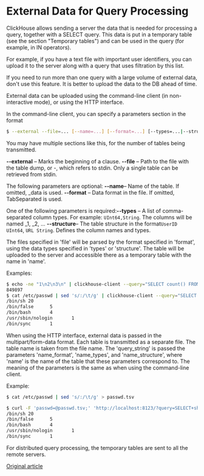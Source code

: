 
# External Data for Query Processing

ClickHouse allows sending a server the data that is needed for processing a query, together with a SELECT query. This data is put in a temporary table (see the section "Temporary tables") and can be used in the query (for example, in IN operators).

For example, if you have a text file with important user identifiers, you can upload it to the server along with a query that uses filtration by this list.

If you need to run more than one query with a large volume of external data, don't use this feature. It is better to upload the data to the DB ahead of time.

External data can be uploaded using the command-line client (in non-interactive mode), or using the HTTP interface.

In the command-line client, you can specify a parameters section in the format

```bash
$ --external --file=... [--name=...] [--format=...] [--types=...|--structure=...]
```

You may have multiple sections like this, for the number of tables being transmitted.

**--external** – Marks the beginning of a clause.
**--file** – Path to the file with the table dump, or -, which refers to stdin.
Only a single table can be retrieved from stdin.

The following parameters are optional: **--name**– Name of the table. If omitted, _data is used.
**--format** – Data format in the file. If omitted, TabSeparated is used.

One of the following parameters is required:**--types** – A list of comma-separated column types. For example: `UInt64,String`. The columns will be named _1, _2, ...
**--structure**– The table structure in the format`UserID UInt64`, `URL String`. Defines the column names and types.

The files specified in 'file' will be parsed by the format specified in 'format', using the data types specified in 'types' or 'structure'. The table will be uploaded to the server and accessible there as a temporary table with the name in 'name'.

Examples:

```bash
$ echo -ne "1\n2\n3\n" | clickhouse-client --query="SELECT count() FROM test.visits WHERE TraficSourceID IN _data" --external --file=- --types=Int8
849897
$ cat /etc/passwd | sed 's/:/\t/g' | clickhouse-client --query="SELECT shell, count() AS c FROM passwd GROUP BY shell ORDER BY c DESC" --external --file=- --name=passwd --structure='login String, unused String, uid UInt16, gid UInt16, comment String, home String, shell String'
/bin/sh 20
/bin/false      5
/bin/bash       4
/usr/sbin/nologin       1
/bin/sync       1
```

When using the HTTP interface, external data is passed in the multipart/form-data format. Each table is transmitted as a separate file. The table name is taken from the file name. The 'query_string' is passed the parameters 'name_format', 'name_types', and 'name_structure', where 'name' is the name of the table that these parameters correspond to. The meaning of the parameters is the same as when using the command-line client.

Example:

```bash
$ cat /etc/passwd | sed 's/:/\t/g' > passwd.tsv

$ curl -F 'passwd=@passwd.tsv;' 'http://localhost:8123/?query=SELECT+shell,+count()+AS+c+FROM+passwd+GROUP+BY+shell+ORDER+BY+c+DESC&passwd_structure=login+String,+unused+String,+uid+UInt16,+gid+UInt16,+comment+String,+home+String,+shell+String'
/bin/sh 20
/bin/false      5
/bin/bash       4
/usr/sbin/nologin       1
/bin/sync       1
```

For distributed query processing, the temporary tables are sent to all the remote servers.


[Original article](https://clickhouse.yandex/docs/en/operations/table_engines/external_data/) <!--hide-->
